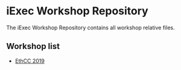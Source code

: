 # iExec Workshop Repository
The iExec Workshop Repository contains all workshop relative files.

## Workshop list
- [EthCC 2019](https://github.com/iExecBlockchainComputing/iexec-workshop/tree/ethcc2019)
